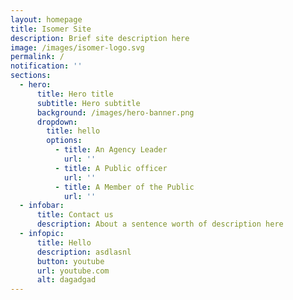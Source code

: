 ```yaml
---
layout: homepage
title: Isomer Site
description: Brief site description here
image: /images/isomer-logo.svg
permalink: /
notification: ''
sections:
  - hero:
      title: Hero title
      subtitle: Hero subtitle
      background: /images/hero-banner.png
      dropdown:
        title: hello
        options:
          - title: An Agency Leader
            url: ''
          - title: A Public officer
            url: ''
          - title: A Member of the Public
            url: ''
  - infobar:
      title: Contact us
      description: About a sentence worth of description here
  - infopic:
      title: Hello
      description: asdlasnl
      button: youtube
      url: youtube.com
      alt: dagadgad
---
```

